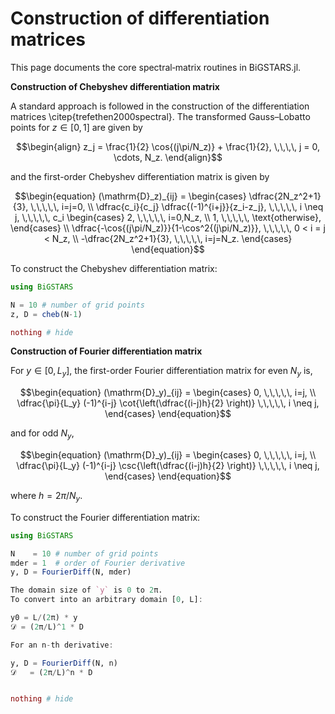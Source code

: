 # Construction of differentiation matrices
 This page documents the core spectral‐matrix routines in BiGSTARS.jl.

**Construction of Chebyshev differentiation matrix**

A standard approach is followed in the construction of the differentiation matrices 
\citep{trefethen2000spectral}. The transformed Gauss–Lobatto points for 
$z \in [0, 1]$ are given by
```math
\begin{align}
    z_j = \frac{1}{2} \cos{(j\pi/N_z)} + \frac{1}{2},
    \,\,\,\,
    j = 0, \cdots, N_z.
\end{align}
```
and the first-order Chebyshev differentiation matrix is given by
```math
\begin{equation}
  (\mathrm{D}_z)_{ij} = \begin{cases}
     \dfrac{2N_z^2+1}{3},  \,\,\,\,\, i=j=0, 
\\
    \dfrac{c_i}{c_j} \dfrac{(-1)^{i+j}}{z_i-z_j},
     \,\,\,\,\, i \neq j,
     \,\,\,\,\, c_i
     \begin{cases} 
        2, \,\,\,\,\, i=0,N_z, \\
        1, \,\,\,\,\, \text{otherwise},
     \end{cases}
\\
    \dfrac{-\cos{(j\pi/N_z)}}{1-\cos^2{(j\pi/N_z)}},
    \,\,\,\,\, 0 < i = j < N_z,
\\
    -\dfrac{2N_z^2+1}{3}, \,\,\,\,\, i=j=N_z.
  \end{cases}
\end{equation}
```

To construct the Chebyshev differentiation matrix:
```julia
using BiGSTARS

N = 10 # number of grid points
z, D = cheb(N-1)

nothing # hide
```

**Construction of Fourier differentiation matrix**

For $y \in [0,L_y]$, the first-order Fourier differentiation matrix for even $N_y$ is,
```math
\begin{equation}
    (\mathrm{D}_y)_{ij} = \begin{cases}
        0, \,\,\,\,\, i=j, 
\\
        \dfrac{\pi}{L_y} (-1)^{i-j} \cot{\left(\dfrac{(i-j)h}{2} \right)}
        \,\,\,\,\, i \neq j,
    \end{cases}
\end{equation}
```
and for odd $N_y$,
```math
\begin{equation}
    (\mathrm{D}_y)_{ij} = \begin{cases}
        0, \,\,\,\,\, i=j, 
\\
        \dfrac{\pi}{L_y} (-1)^{i-j} \csc{\left(\dfrac{(i-j)h}{2} \right)}
        \,\,\,\,\, i \neq j,
    \end{cases}
\end{equation}
```
where $h=2\pi/N_y$.

To construct the Fourier differentiation matrix:
```julia
using BiGSTARS

N    = 10 # number of grid points
mder = 1  # order of Fourier derivative
y, D = FourierDiff(N, mder)

The domain size of `y` is 0 to 2π.
To convert into an arbitrary domain [0, L]: 

y0 = L/(2π) * y
𝒟 = (2π/L)^1 * D

For an n-th derivative:

y, D = FourierDiff(N, n)
𝒟   = (2π/L)^n * D


nothing # hide
```
